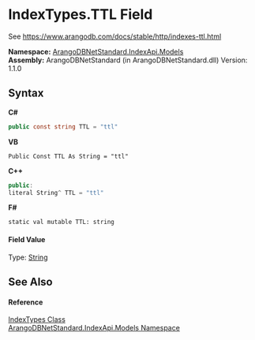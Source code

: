 # IndexTypes.TTL Field
 

See https://www.arangodb.com/docs/stable/http/indexes-ttl.html

**Namespace:**&nbsp;<a href="215740c9-85fc-74fa-998d-14b49b842d56">ArangoDBNetStandard.IndexApi.Models</a><br />**Assembly:**&nbsp;ArangoDBNetStandard (in ArangoDBNetStandard.dll) Version: 1.1.0

## Syntax

**C#**<br />
``` C#
public const string TTL = "ttl"
```

**VB**<br />
``` VB
Public Const TTL As String = "ttl"
```

**C++**<br />
``` C++
public:
literal String^ TTL = "ttl"
```

**F#**<br />
``` F#
static val mutable TTL: string
```


#### Field Value
Type: <a href="https://docs.microsoft.com/dotnet/api/system.string" target="_blank" rel="noopener noreferrer">String</a>

## See Also


#### Reference
<a href="a0413491-8858-0a13-cda4-8a61e461320f">IndexTypes Class</a><br /><a href="215740c9-85fc-74fa-998d-14b49b842d56">ArangoDBNetStandard.IndexApi.Models Namespace</a><br />